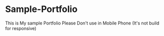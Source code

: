 # Sample-Portfolio
This is My sample Portfolio
Please Don't use in Mobile Phone (It's not build for responsive)
